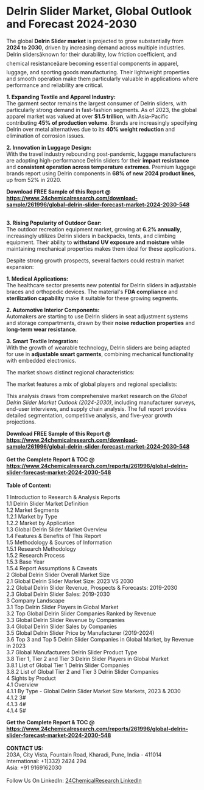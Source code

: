 <h1>Delrin Slider Market, Global Outlook and Forecast 2024-2030</h1><p>The global <strong>Delrin Slider market</strong> is projected to grow substantially from <strong>2024 to 2030</strong>, driven by increasing demand across multiple industries. Delrin slidersâknown for their durability, low friction coefficient, and chemical resistanceâare becoming essential components in apparel, luggage, and sporting goods manufacturing. Their lightweight properties and smooth operation make them particularly valuable in applications where performance and reliability are critical.</p><p><strong>1. Expanding Textile and Apparel Industry:</strong><br>
The garment sector remains the largest consumer of Delrin sliders, with particularly strong demand in fast-fashion segments. As of 2023, the global apparel market was valued at over <strong>$1.5 trillion</strong>, with Asia-Pacific contributing <strong>45% of production volume</strong>. Brands are increasingly specifying Delrin over metal alternatives due to its <strong>40% weight reduction</strong> and elimination of corrosion issues.</p><p><strong>2. Innovation in Luggage Design:</strong><br>
With the travel industry rebounding post-pandemic, luggage manufacturers are adopting high-performance Delrin sliders for their <strong>impact resistance</strong> and <strong>consistent operation across temperature extremes</strong>. Premium luggage brands report using Delrin components in <strong>68% of new 2024 product lines</strong>, up from 52% in 2020.</p><div><b>Download FREE Sample of this Report @ 
            <a href="https://www.24chemicalresearch.com/download-sample/261996/global-delrin-slider-forecast-market-2024-2030-548">
            https://www.24chemicalresearch.com/download-sample/261996/global-delrin-slider-forecast-market-2024-2030-548</a></b></div><br><p><strong>3. Rising Popularity of Outdoor Gear:</strong><br>
The outdoor recreation equipment market, growing at <strong>6.2% annually</strong>, increasingly utilizes Delrin sliders in backpacks, tents, and climbing equipment. Their ability to <strong>withstand UV exposure and moisture</strong> while maintaining mechanical properties makes them ideal for these applications.</p><p>Despite strong growth prospects, several factors could restrain market expansion:</p><p><strong>1. Medical Applications:</strong><br>
The healthcare sector presents new potential for Delrin sliders in adjustable braces and orthopedic devices. The material's <strong>FDA compliance</strong> and <strong>sterilization capability</strong> make it suitable for these growing segments.</p><p><strong>2. Automotive Interior Components:</strong><br>
Automakers are starting to use Delrin sliders in seat adjustment systems and storage compartments, drawn by their <strong>noise reduction properties</strong> and <strong>long-term wear resistance</strong>.</p><p><strong>3. Smart Textile Integration:</strong><br>
With the growth of wearable technology, Delrin sliders are being adapted for use in <strong>adjustable smart garments</strong>, combining mechanical functionality with embedded electronics.</p><p>The market shows distinct regional characteristics:</p><p>The market features a mix of global players and regional specialists:</p><p>This analysis draws from comprehensive market research on the <em>Global Delrin Slider Market Outlook (2024-2030)</em>, including manufacturer surveys, end-user interviews, and supply chain analysis. The full report provides detailed segmentation, competitive analysis, and five-year growth projections.</p><div><b>Download FREE Sample of this Report @ 
            <a href="https://www.24chemicalresearch.com/download-sample/261996/global-delrin-slider-forecast-market-2024-2030-548">
            https://www.24chemicalresearch.com/download-sample/261996/global-delrin-slider-forecast-market-2024-2030-548</a></b></div><br><div><b>Get the Complete Report & TOC @ 
            <a href="https://www.24chemicalresearch.com/reports/261996/global-delrin-slider-forecast-market-2024-2030-548">
            https://www.24chemicalresearch.com/reports/261996/global-delrin-slider-forecast-market-2024-2030-548</a></b></div><br>
            <b>Table of Content:</b><p>1 Introduction to Research & Analysis Reports<br />
    1.1 Delrin Slider Market Definition<br />
    1.2 Market Segments<br />
        1.2.1 Market by Type<br />
        1.2.2 Market by Application<br />
    1.3 Global Delrin Slider Market Overview<br />
    1.4 Features & Benefits of This Report<br />
    1.5 Methodology & Sources of Information<br />
        1.5.1 Research Methodology<br />
        1.5.2 Research Process<br />
        1.5.3 Base Year<br />
        1.5.4 Report Assumptions & Caveats<br />
2 Global Delrin Slider Overall Market Size<br />
    2.1 Global Delrin Slider Market Size: 2023 VS 2030<br />
    2.2 Global Delrin Slider Revenue, Prospects & Forecasts: 2019-2030<br />
    2.3 Global Delrin Slider Sales: 2019-2030<br />
3 Company Landscape<br />
    3.1 Top Delrin Slider Players in Global Market<br />
    3.2 Top Global Delrin Slider Companies Ranked by Revenue<br />
    3.3 Global Delrin Slider Revenue by Companies<br />
    3.4 Global Delrin Slider Sales by Companies<br />
    3.5 Global Delrin Slider Price by Manufacturer (2019-2024)<br />
    3.6 Top 3 and Top 5 Delrin Slider Companies in Global Market, by Revenue in 2023<br />
    3.7 Global Manufacturers Delrin Slider Product Type<br />
    3.8 Tier 1, Tier 2 and Tier 3 Delrin Slider Players in Global Market<br />
        3.8.1 List of Global Tier 1 Delrin Slider Companies<br />
        3.8.2 List of Global Tier 2 and Tier 3 Delrin Slider Companies<br />
4 Sights by Product<br />
    4.1 Overview<br />
        4.1.1 By Type - Global Delrin Slider Market Size Markets, 2023 & 2030<br />
        4.1.2 3#<br />
        4.1.3 4#<br />
        4.1.4 5#<br />
       </p><div><b>Get the Complete Report & TOC @ 
            <a href="https://www.24chemicalresearch.com/reports/261996/global-delrin-slider-forecast-market-2024-2030-548">
            https://www.24chemicalresearch.com/reports/261996/global-delrin-slider-forecast-market-2024-2030-548</a></b></div><br><b>CONTACT US:</b><br>
            203A, City Vista, Fountain Road, Kharadi, Pune, India - 411014<br>
            International: +1(332) 2424 294<br>
            Asia: +91 9169162030 <br><br>
            Follow Us On LinkedIn: <a href="https://www.linkedin.com/company/24chemicalresearch/">24ChemicalResearch LinkedIn</a>